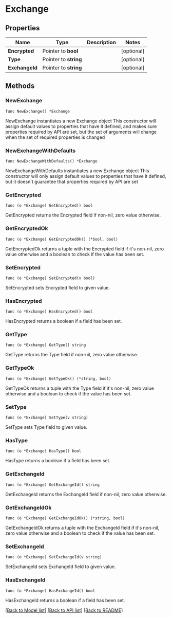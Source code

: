 # Exchange

## Properties

Name | Type | Description | Notes
------------ | ------------- | ------------- | -------------
**Encrypted** | Pointer to **bool** |  | [optional] 
**Type** | Pointer to **string** |  | [optional] 
**ExchangeId** | Pointer to **string** |  | [optional] 

## Methods

### NewExchange

`func NewExchange() *Exchange`

NewExchange instantiates a new Exchange object
This constructor will assign default values to properties that have it defined,
and makes sure properties required by API are set, but the set of arguments
will change when the set of required properties is changed

### NewExchangeWithDefaults

`func NewExchangeWithDefaults() *Exchange`

NewExchangeWithDefaults instantiates a new Exchange object
This constructor will only assign default values to properties that have it defined,
but it doesn't guarantee that properties required by API are set

### GetEncrypted

`func (o *Exchange) GetEncrypted() bool`

GetEncrypted returns the Encrypted field if non-nil, zero value otherwise.

### GetEncryptedOk

`func (o *Exchange) GetEncryptedOk() (*bool, bool)`

GetEncryptedOk returns a tuple with the Encrypted field if it's non-nil, zero value otherwise
and a boolean to check if the value has been set.

### SetEncrypted

`func (o *Exchange) SetEncrypted(v bool)`

SetEncrypted sets Encrypted field to given value.

### HasEncrypted

`func (o *Exchange) HasEncrypted() bool`

HasEncrypted returns a boolean if a field has been set.

### GetType

`func (o *Exchange) GetType() string`

GetType returns the Type field if non-nil, zero value otherwise.

### GetTypeOk

`func (o *Exchange) GetTypeOk() (*string, bool)`

GetTypeOk returns a tuple with the Type field if it's non-nil, zero value otherwise
and a boolean to check if the value has been set.

### SetType

`func (o *Exchange) SetType(v string)`

SetType sets Type field to given value.

### HasType

`func (o *Exchange) HasType() bool`

HasType returns a boolean if a field has been set.

### GetExchangeId

`func (o *Exchange) GetExchangeId() string`

GetExchangeId returns the ExchangeId field if non-nil, zero value otherwise.

### GetExchangeIdOk

`func (o *Exchange) GetExchangeIdOk() (*string, bool)`

GetExchangeIdOk returns a tuple with the ExchangeId field if it's non-nil, zero value otherwise
and a boolean to check if the value has been set.

### SetExchangeId

`func (o *Exchange) SetExchangeId(v string)`

SetExchangeId sets ExchangeId field to given value.

### HasExchangeId

`func (o *Exchange) HasExchangeId() bool`

HasExchangeId returns a boolean if a field has been set.


[[Back to Model list]](../README.md#documentation-for-models) [[Back to API list]](../README.md#documentation-for-api-endpoints) [[Back to README]](../README.md)


